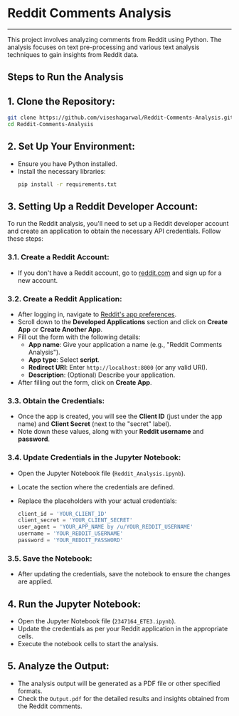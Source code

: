 # Reddit Comments Analysis

---
This project involves analyzing comments from Reddit using Python. The analysis focuses on text pre-processing and various text analysis techniques to gain insights from Reddit data.

## Steps to Run the Analysis

## 1. **Clone the Repository**:
   ```bash
   git clone https://github.com/viseshagarwal/Reddit-Comments-Analysis.git
   cd Reddit-Comments-Analysis
   ```

## 2. **Set Up Your Environment**:
   - Ensure you have Python installed.
   - Install the necessary libraries:
     ```bash
     pip install -r requirements.txt
     ```

## 3. **Setting Up a Reddit Developer Account**:

To run the Reddit analysis, you'll need to set up a Reddit developer account and create an application to obtain the necessary API credentials. Follow these steps:

   ### 3.1. **Create a Reddit Account**:
   - If you don't have a Reddit account, go to [reddit.com](https://www.reddit.com) and sign up for a new account.

   ### 3.2. **Create a Reddit Application**:
   - After logging in, navigate to [Reddit's app preferences](https://www.reddit.com/prefs/apps).
   - Scroll down to the **Developed Applications** section and click on **Create App** or **Create Another App**.
   - Fill out the form with the following details:
     - **App name**: Give your application a name (e.g., "Reddit Comments Analysis").
     - **App type**: Select **script**.
     - **Redirect URI**: Enter `http://localhost:8000` (or any valid URI).
     - **Description**: (Optional) Describe your application.
   - After filling out the form, click on **Create App**.

   ### 3.3. **Obtain the Credentials**:
   - Once the app is created, you will see the **Client ID** (just under the app name) and **Client Secret** (next to the "secret" label).
   - Note down these values, along with your **Reddit username** and **password**.

   ### 3.4. **Update Credentials in the Jupyter Notebook**:
   - Open the Jupyter Notebook file (`Reddit_Analysis.ipynb`).
   - Locate the section where the credentials are defined.
   - Replace the placeholders with your actual credentials:

     ```python
     client_id = 'YOUR_CLIENT_ID'
     client_secret = 'YOUR_CLIENT_SECRET'
     user_agent = 'YOUR_APP_NAME by /u/YOUR_REDDIT_USERNAME'
     username = 'YOUR_REDDIT_USERNAME'
     password = 'YOUR_REDDIT_PASSWORD'
     ```

   ### 3.5. **Save the Notebook**:
   - After updating the credentials, save the notebook to ensure the changes are applied.


## 4. **Run the Jupyter Notebook**:
   - Open the Jupyter Notebook file (`2347164_ETE3.ipynb`).
   - Update the credentials as per your Reddit application in the appropriate cells.
   - Execute the notebook cells to start the analysis.

## 5. **Analyze the Output**:
   - The analysis output will be generated as a PDF file or other specified formats.
   - Check the `Output.pdf` for the detailed results and insights obtained from the Reddit comments.

